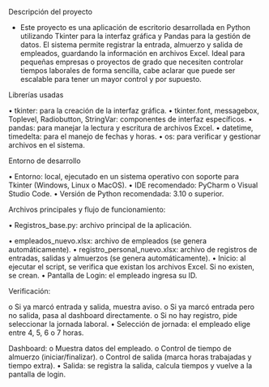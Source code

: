 Descripción del proyecto
-	Este proyecto es una aplicación de escritorio desarrollada en Python utilizando Tkinter para la interfaz gráfica y Pandas para la gestión de datos. El sistema permite registrar la entrada, almuerzo y salida de empleados, guardando la información en archivos Excel. Ideal para pequeñas empresas o proyectos de grado que necesiten controlar tiempos laborales de forma sencilla, cabe aclarar que puede ser escalable para tener un mayor control y por supuesto.

Librerías usadas

•	tkinter: para la creación de la interfaz gráfica.
•	tkinter.font, messagebox, Toplevel, Radiobutton, StringVar: componentes de interfaz específicos.
•	pandas: para manejar la lectura y escritura de archivos Excel.
•	datetime, timedelta: para el manejo de fechas y horas.
•	os: para verificar y gestionar archivos en el sistema.

Entorno de desarrollo

•	Entorno: local, ejecutado en un sistema operativo con soporte para Tkinter (Windows, Linux o MacOS).
•	IDE recomendado: PyCharm o Visual Studio Code.
•	Versión de Python recomendada: 3.10 o superior.

Archivos principales y flujo de funcionamiento:

•	Registros_base.py: archivo principal de la aplicación.

•	empleados_nuevo.xlsx: archivo de empleados (se genera automáticamente).
• registro_personal_nuevo.xlsx: archivo de registros de entradas, salidas y almuerzos (se genera automáticamente).
•	Inicio: al ejecutar el script, se verifica que existan los archivos Excel. Si no existen, se crean.
•	Pantalla de Login: el empleado ingresa su ID.

Verificación:

o	Si ya marcó entrada y salida, muestra aviso.
o	Si ya marcó entrada pero no salida, pasa al dashboard directamente.
o	Si no hay registro, pide seleccionar la jornada laboral.
•	Selección de jornada: el empleado elige entre 4, 5, 6 o 7 horas.

Dashboard:
o	Muestra datos del empleado.
o	Control de tiempo de almuerzo (iniciar/finalizar).
o	Control de salida (marca horas trabajadas y tiempo extra).
•	Salida: se registra la salida, calcula tiempos y vuelve a la pantalla de login.

